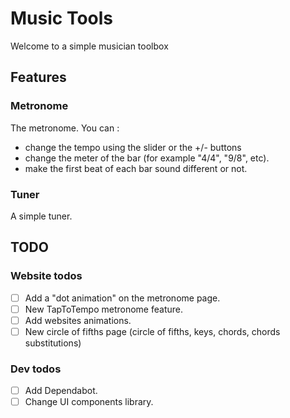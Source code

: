 # Music Tools

Welcome to a simple musician toolbox

## Features

### Metronome

The metronome. You can :

- change the tempo using the slider or the +/- buttons
- change the meter of the bar (for example "4/4", "9/8", etc).
- make the first beat of each bar sound different or not.

### Tuner

A simple tuner.

## TODO

### Website todos

- [ ] Add a "dot animation" on the metronome page.
- [ ] New TapToTempo metronome feature.
- [ ] Add websites animations.
- [ ] New circle of fifths page (circle of fifths, keys, chords, chords
      substitutions)

### Dev todos

- [ ] Add Dependabot.
- [ ] Change UI components library.

